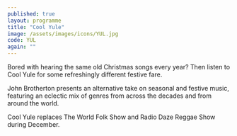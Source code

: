```yaml
---
published: true
layout: programme
title: "Cool Yule"
image: /assets/images/icons/YUL.jpg
code: YUL
again: ""
---
```


Bored with hearing the same old Christmas songs every year? Then listen to Cool Yule for some refreshingly different festive fare.

John Brotherton presents an alternative take on seasonal and festive music, featuring an eclectic mix of genres from across the decades and from around the world.

Cool Yule replaces The World Folk Show and Radio Daze Reggae Show during December.
